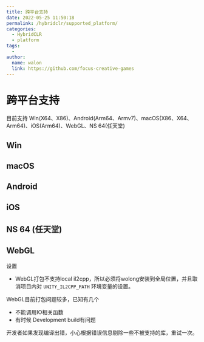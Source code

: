 ```yaml
---
title: 跨平台支持
date: 2022-05-25 11:50:18
permalink: /hybridclr/supported_platform/
categories:
  - HybridCLR
  - platform
tags:
  - 
author: 
  name: walon
  link: https://github.com/focus-creative-games
---
```


# 跨平台支持

目前支持 Win(X64、X86)、Android(Arm64、Armv7)、macOS(X86、X64、Arm64)、iOS(Arm64)、WebGL、NS 64(任天堂)

## Win

## macOS

## Android

## iOS

## NS 64 (任天堂)

## WebGL

设置

- WebGL打包不支持local il2cpp，所以必须将wolong安装到全局位置，并且取消项目内对 `UNITY_IL2CPP_PATH` 环境变量的设置。

WebGL目前打包问题较多，已知有几个

- 不能调用IO相关函数
- 有时候 Development build有问题

开发者如果发现编译出错，小心根据错误信息剔除一些不被支持的库，重试一次。

